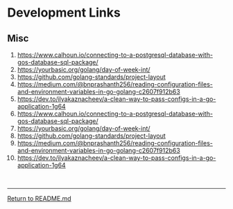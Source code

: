 # Development Links


## Misc

 1. https://www.calhoun.io/connecting-to-a-postgresql-database-with-gos-database-sql-package/
 2. https://yourbasic.org/golang/day-of-week-int/
 3. https://github.com/golang-standards/project-layout
 4. https://medium.com/@bnprashanth256/reading-configuration-files-and-environment-variables-in-go-golang-c2607f912b63
 5. https://dev.to/ilyakaznacheev/a-clean-way-to-pass-configs-in-a-go-application-1g64
 6. https://www.calhoun.io/connecting-to-a-postgresql-database-with-gos-database-sql-package/
 7. https://yourbasic.org/golang/day-of-week-int/
 8. https://github.com/golang-standards/project-layout
 9. https://medium.com/@bnprashanth256/reading-configuration-files-and-environment-variables-in-go-golang-c2607f912b63
 10. https://dev.to/ilyakaznacheev/a-clean-way-to-pass-configs-in-a-go-application-1g64



<br>
<hr>

[Return to README.md](README.md)
